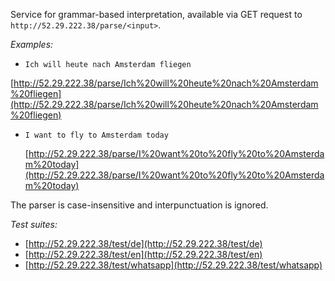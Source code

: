 
Service for grammar-based interpretation, available via GET request to `http://52.29.222.38/parse/<input>`.

*Examples:*

*  `Ich will heute nach Amsterdam fliegen`

  [http://52.29.222.38/parse/Ich%20will%20heute%20nach%20Amsterdam%20fliegen](http://52.29.222.38/parse/Ich%20will%20heute%20nach%20Amsterdam%20fliegen)

* `I want to fly to Amsterdam today`

  [http://52.29.222.38/parse/I%20want%20to%20fly%20to%20Amsterdam%20today](http://52.29.222.38/parse/I%20want%20to%20fly%20to%20Amsterdam%20today)

The parser is case-insensitive and interpunctuation is ignored.

*Test suites:*

* [http://52.29.222.38/test/de](http://52.29.222.38/test/de)
* [http://52.29.222.38/test/en](http://52.29.222.38/test/en)
* [http://52.29.222.38/test/whatsapp](http://52.29.222.38/test/whatsapp)

